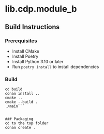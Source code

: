 # lib.cdp.module_b

## Build Instructions

### Prerequisites

* Install CMake
* Install Poetry
* Install Python 3.10 or later
* Run `poetry install` to install dependencies

### Build

```mkdir build
cd build
conan install ..
cmake ..
cmake --build .
./main```


### Packaging
cd to the top folder
conan create .